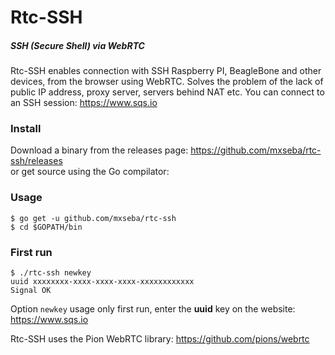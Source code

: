 # Rtc-SSH
##### SSH (Secure Shell) via WebRTC
Rtc-SSH enables connection with SSH  Raspberry PI, BeagleBone and other devices, from the browser using WebRTC. Solves the problem of the lack of public IP address, proxy server, servers behind NAT etc. You can connect to an SSH session: https://www.sqs.io

### Install
Download a binary from the releases page: https://github.com/mxseba/rtc-ssh/releases<br />
or get source using the Go compilator:
### Usage
```
$ go get -u github.com/mxseba/rtc-ssh
$ cd $GOPATH/bin
```
### First run
```
$ ./rtc-ssh newkey
uuid xxxxxxxx-xxxx-xxxx-xxxx-xxxxxxxxxxxx
Signal OK
```
Option <code>newkey</code> usage only first run, enter the <b>uuid</b> key on the website: https://www.sqs.io 

Rtc-SSH uses the Pion WebRTC library: https://github.com/pions/webrtc
